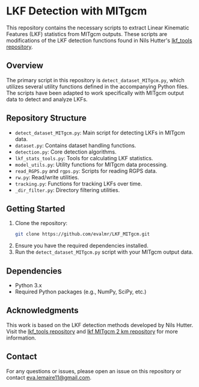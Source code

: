 # LKF Detection with MITgcm

This repository contains the necessary scripts to extract Linear Kinematic Features (LKF) statistics from MITgcm outputs. These scripts are modifications of the LKF detection functions found in Nils Hutter's [lkf_tools repository](https://github.com/nhutter/lkf_tools).

## Overview

The primary script in this repository is `detect_dataset_MITgcm.py`, which utilizes several utility functions defined in the accompanying Python files. The scripts have been adapted to work specifically with MITgcm output data to detect and analyze LKFs.

## Repository Structure

- `detect_dataset_MITgcm.py`: Main script for detecting LKFs in MITgcm data.
- `dataset.py`: Contains dataset handling functions.
- `detection.py`: Core detection algorithms.
- `lkf_stats_tools.py`: Tools for calculating LKF statistics.
- `model_utils.py`: Utility functions for MITgcm data processing.
- `read_RGPS.py` and `rgps.py`: Scripts for reading RGPS data.
- `rw.py`: Read/write utilities.
- `tracking.py`: Functions for tracking LKFs over time.
- `_dir_filter.py`: Directory filtering utilities.

## Getting Started

1. Clone the repository:
    ```bash
    git clone https://github.com/evalmr/LKF_MITgcm.git
    ```
2. Ensure you have the required dependencies installed.
3. Run the `detect_dataset_MITgcm.py` script with your MITgcm output data.

## Dependencies

- Python 3.x
- Required Python packages (e.g., NumPy, SciPy, etc.)

## Acknowledgments

This work is based on the LKF detection methods developed by Nils Hutter. Visit the [lkf_tools repository](https://github.com/nhutter/lkf_tools) and  [lkf MITgcm 2 km repository](https://github.com/nhutter/lkf_mitgcm2km/tree/main) for more information.

## Contact

For any questions or issues, please open an issue on this repository or contact eva.lemaire11@gmail.com.

